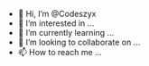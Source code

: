 - 👋 Hi, I’m @Codeszyx
- 👀 I’m interested in ...
- 🌱 I’m currently learning ...
- 💞️ I’m looking to collaborate on ...
- 📫 How to reach me ...
<!---
Codeszyx/Codeszyx is a ✨ special ✨ repository because its `README.md` (this file) appears on your GitHub profile.
You can click the Preview link to take a look at your changes.
--->
